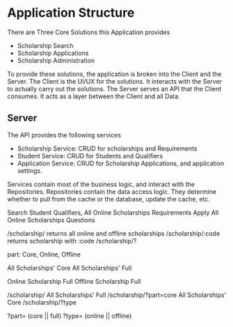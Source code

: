 # Application Structure

There are Three Core Solutions this Application provides
 - Scholarship Search
 - Scholarship Applications
 - Scholarship Administration

To provide these solutions, the application is broken into the Client and the Server. 
The Client is the UI/UX for the solutions. It interacts with the Server to actually carry out the solutions. 
The Server serves an API that the Client consumes. It acts as a layer between the Client and all Data. 

## Server
The API provides the following services
 - Scholarship Service: CRUD for scholarships and Requirements
 - Student Service: CRUD for Students and Qualifiers
 - Application Service: CRUD for Scholarship Applications, and application settings. 

Services contain most of the business logic, and interact with the Repositories. 
Repositories contain the data access logic. They determine whether to pull from the cache or the database, update the cache, etc. 


Search
    Student Qualifiers, All Online Scholarships Requirements
Apply 
    All Online Scholarships Questions 
    

/scholarship/       returns all online and offline scholarships 
/scholarship/:code  returns scholarship with :code 
/scholarship/?


part: Core, Online, Offline 

All Scholarships' Core
All Scholarships' Full

Online Scholarship Full
Offline Scholarship Full

/scholarship/           All Scholarships' Full
/scholarship/?part=core All Scholarships' Core 
/scholarship/?type

?part= (core || full)
?type= (online || offline)